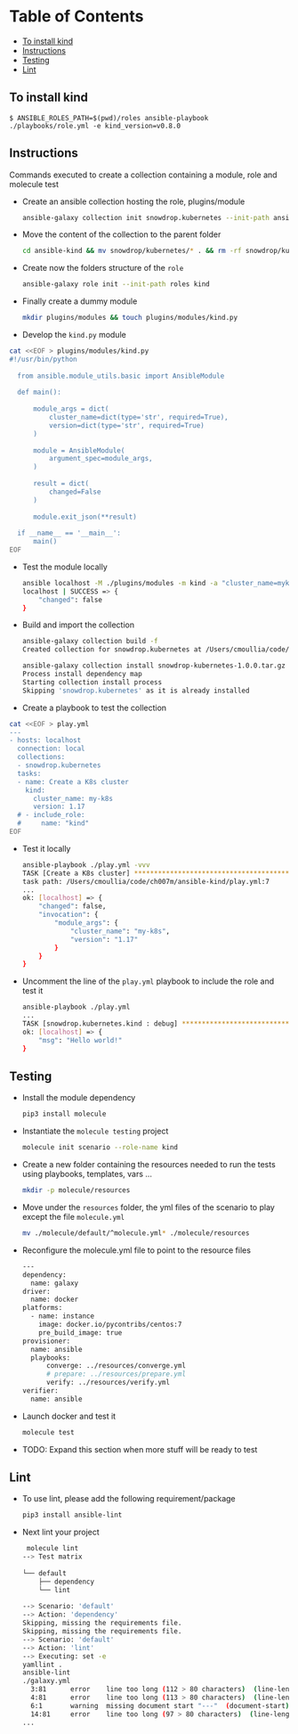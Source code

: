 Table of Contents
=================

   * [To install kind](#to-install-kind)
   * [Instructions](#instructions)
   * [Testing](#testing)
   * [Lint](#lint)

## To install kind

    $ ANSIBLE_ROLES_PATH=$(pwd)/roles ansible-playbook ./playbooks/role.yml -e kind_version=v0.8.0

## Instructions
 
Commands executed to create a collection containing a module, role and molecule test

- Create an ansible collection hosting the role, plugins/module
  ```bash
  ansible-galaxy collection init snowdrop.kubernetes --init-path ansible-kind
  ```
- Move the content of the collection to the parent folder
  ```bash
  cd ansible-kind && mv snowdrop/kubernetes/* . && rm -rf snowdrop/kubernetes
  ``` 
- Create now the folders structure of the `role`
  ```bash
  ansible-galaxy role init --init-path roles kind
  ``` 
- Finally create a dummy module
  ```bash
  mkdir plugins/modules && touch plugins/modules/kind.py
  ```  
- Develop the `kind.py` module
```bash
cat <<EOF > plugins/modules/kind.py
#!/usr/bin/python
  
  from ansible.module_utils.basic import AnsibleModule
  
  def main():
  
      module_args = dict(
          cluster_name=dict(type='str', required=True),
          version=dict(type='str', required=True)
      )
  
      module = AnsibleModule(
          argument_spec=module_args,
      )
  
      result = dict(
          changed=False
      )
  
      module.exit_json(**result)
  
  if __name__ == '__main__':
      main()
EOF
```

- Test the module locally
  ```bash
  ansible localhost -M ./plugins/modules -m kind -a "cluster_name=myk8s version=1.17"
  localhost | SUCCESS => {
      "changed": false
  }
  ```
- Build and import the collection
  ```bash
  ansible-galaxy collection build -f
  Created collection for snowdrop.kubernetes at /Users/cmoullia/code/ch007m/ansible-kind/snowdrop-kubernetes-1.0.0.tar.gz 
  
  ansible-galaxy collection install snowdrop-kubernetes-1.0.0.tar.gz -f 
  Process install dependency map
  Starting collection install process
  Skipping 'snowdrop.kubernetes' as it is already installed
  ```

- Create a playbook to test the collection
```bash
cat <<EOF > play.yml
---
- hosts: localhost
  connection: local
  collections:
  - snowdrop.kubernetes
  tasks:
  - name: Create a K8s cluster
    kind:
      cluster_name: my-k8s
      version: 1.17
  # - include_role:
  #     name: "kind"
EOF
```
- Test it locally
  ```bash
  ansible-playbook ./play.yml -vvv
  TASK [Create a K8s cluster] ********************************************************************************************************************************************************************************************************
  task path: /Users/cmoullia/code/ch007m/ansible-kind/play.yml:7
  ...
  ok: [localhost] => {
      "changed": false,
      "invocation": {
          "module_args": {
              "cluster_name": "my-k8s",
              "version": "1.17"
          }
      }
  }
  ```
- Uncomment the line of the `play.yml` playbook to include the role and test it
  ```bash
  ansible-playbook ./play.yml
  ...
  TASK [snowdrop.kubernetes.kind : debug] ********************************************************************************************************************************************************************************************
  ok: [localhost] => {
      "msg": "Hello world!"
  }
  ```
## Testing

- Install the module dependency
  ```bash
  pip3 install molecule
  ```
- Instantiate the `molecule testing` project
  ```bash
  molecule init scenario --role-name kind
  ``` 
- Create a new folder containing the resources needed to run the tests using playbooks, templates, vars ...
  ```bash
  mkdir -p molecule/resources
  ``` 
- Move under the `resources` folder, the yml files of the scenario to play except the file `molecule.yml`
  ```bash
  mv ./molecule/default/^molecule.yml* ./molecule/resources
  ```
- Reconfigure the molecule.yml file to point to the resource files
  ```bash
  ---
  dependency:
    name: galaxy
  driver:
    name: docker
  platforms:
    - name: instance
      image: docker.io/pycontribs/centos:7
      pre_build_image: true
  provisioner:
    name: ansible
    playbooks:
        converge: ../resources/converge.yml
        # prepare: ../resources/prepare.yml
        verify: ../resources/verify.yml
  verifier:
    name: ansible
  ``` 
        
- Launch docker and test it
  ```bash
  molecule test
  ``` 
- TODO: Expand this section when more stuff will be ready to test     
  
## Lint

- To use lint, please add the following requirement/package
  ```bash
  pip3 install ansible-lint
  ```
- Next lint your project
  ```bash
   molecule lint 
  --> Test matrix
      
  └── default
      ├── dependency
      └── lint
      
  --> Scenario: 'default'
  --> Action: 'dependency'
  Skipping, missing the requirements file.
  Skipping, missing the requirements file.
  --> Scenario: 'default'
  --> Action: 'lint'
  --> Executing: set -e
  yamllint .
  ansible-lint
  ./galaxy.yml
    3:81      error    line too long (112 > 80 characters)  (line-length)
    4:81      error    line too long (113 > 80 characters)  (line-length)
    6:1       warning  missing document start "---"  (document-start)
    14:81     error    line too long (97 > 80 characters)  (line-length)
  ...
  ```  